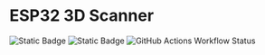 # ESP32 3D Scanner

![Static Badge](https://img.shields.io/badge/framework-arduino-blue)
![Static Badge](https://img.shields.io/badge/espressif32-6.8.1-blue)
![GitHub Actions Workflow Status](https://img.shields.io/github/actions/workflow/status/MakerbaseMoon/3d_scanner_esp/platformIO.yml?label=OTA)
